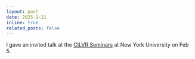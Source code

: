 ```yaml
---
layout: post
date: 2025-1-21
inline: true
related_posts: false
---
```


I gave an invited talk at the [CILVR Seminars](https://cims.nyu.edu/ai/seminars/cilvr-seminar-series/) at New York University on Feb 5.